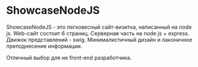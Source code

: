# ShowcaseNodeJS

ShowcaseNodeJS - это легковесный сайт-визитка, написанный на node js. Web-сайт состоит 6 страниц. Серверная часть на node js + express. Движок представлений - swig. Минималистичный дизайн и лаконичное преподнесение информации.

Отличный выбор для не front-end разработчика.
